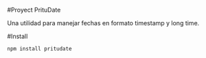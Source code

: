 #Proyect PrituDate

Una utilidad para manejar fechas en formato timestamp y long time.

#Install

```bash
npm install pritudate
```

